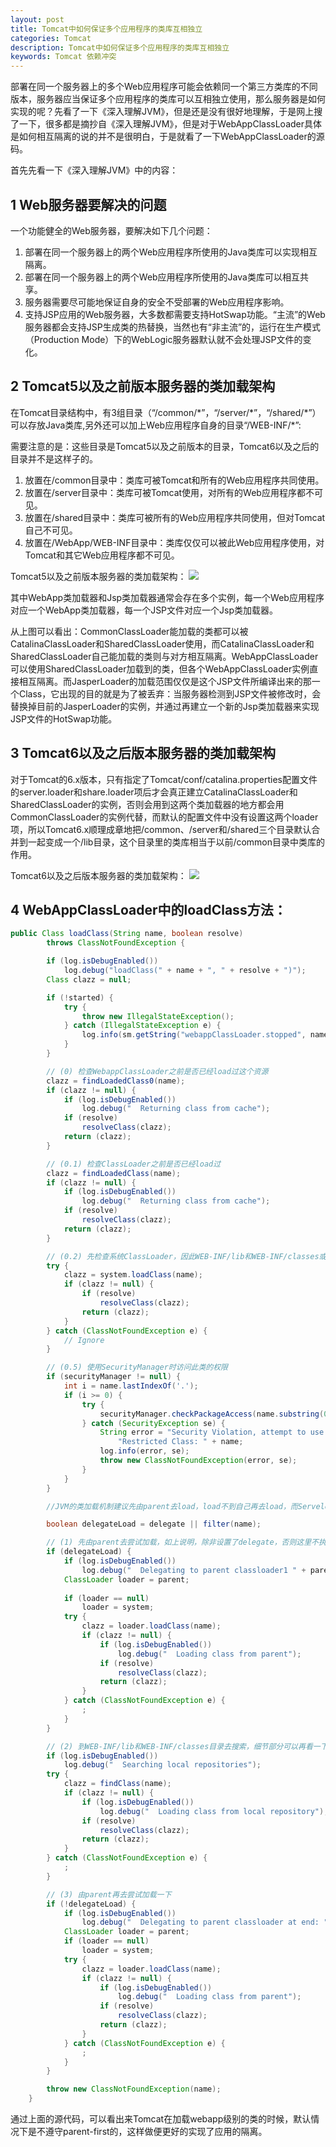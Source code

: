 ```yaml
---
layout: post
title: Tomcat中如何保证多个应用程序的类库互相独立
categories: Tomcat 
description: Tomcat中如何保证多个应用程序的类库互相独立
keywords: Tomcat 依赖冲突
---
```


部署在同一个服务器上的多个Web应用程序可能会依赖同一个第三方类库的不同版本，服务器应当保证多个应用程序的类库可以互相独立使用，那么服务器是如何实现的呢？先看了一下《深入理解JVM》，但是还是没有很好地理解，于是网上搜了一下，很多都是摘抄自《深入理解JVM》，但是对于WebAppClassLoader具体是如何相互隔离的说的并不是很明白，于是就看了一下WebAppClassLoader的源码。

首先先看一下《深入理解JVM》中的内容：

## 1 Web服务器要解决的问题

一个功能健全的Web服务器，要解决如下几个问题：

1. 部署在同一个服务器上的两个Web应用程序所使用的Java类库可以实现相互隔离。
2. 部署在同一个服务器上的两个Web应用程序所使用的Java类库可以相互共享。
3. 服务器需要尽可能地保证自身的安全不受部署的Web应用程序影响。
4. 支持JSP应用的Web服务器，大多数都需要支持HotSwap功能。“主流”的Web服务器都会支持JSP生成类的热替换，当然也有“非主流”的，运行在生产模式（Production Mode）下的WebLogic服务器默认就不会处理JSP文件的变化。

## 2 Tomcat5以及之前版本服务器的类加载架构

  在Tomcat目录结构中，有3组目录（“/common/\*”，“/server/\*”，“/shared/\*”）可以存放Java类库,另外还可以加上Web应用程序自身的目录“/WEB-INF/\*”:

需要注意的是：这些目录是Tomcat5以及之前版本的目录，Tomcat6以及之后的目录并不是这样子的。

1. 放置在/common目录中：类库可被Tomcat和所有的Web应用程序共同使用。
2. 放置在/server目录中：类库可被Tomcat使用，对所有的Web应用程序都不可见。
3. 放置在/shared目录中：类库可被所有的Web应用程序共同使用，但对Tomcat自己不可见。
4. 放置在/WebApp/WEB-INF目录中：类库仅仅可以被此Web应用程序使用，对Tomcat和其它Web应用程序都不可见。

Tomcat5以及之前版本服务器的类加载架构：
![](http://i.imgur.com/yQSWBlh.jpg)

其中WebApp类加载器和Jsp类加载器通常会存在多个实例，每一个Web应用程序对应一个WebApp类加载器，每一个JSP文件对应一个Jsp类加载器。

从上图可以看出：CommonClassLoader能加载的类都可以被CatalinaClassLoader和SharedClassLoader使用，而CatalinaClassLoader和SharedClassLoader自己能加载的类则与对方相互隔离。WebAppClassLoader可以使用SharedClassLoader加载到的类，但各个WebAppClassLoader实例直接相互隔离。而JasperLoader的加载范围仅仅是这个JSP文件所编译出来的那一个Class，它出现的目的就是为了被丢弃：当服务器检测到JSP文件被修改时，会替换掉目前的JasperLoader的实例，并通过再建立一个新的Jsp类加载器来实现JSP文件的HotSwap功能。

## 3 Tomcat6以及之后版本服务器的类加载架构

对于Tomcat的6.x版本，只有指定了Tomcat/conf/catalina.properties配置文件的server.loader和share.loader项后才会真正建立CatalinaClassLoader和SharedClassLoader的实例，否则会用到这两个类加载器的地方都会用CommonClassLoader的实例代替，而默认的配置文件中没有设置这两个loader项，所以Tomcat6.x顺理成章地把/common、/server和/shared三个目录默认合并到一起变成一个/lib目录，这个目录里的类库相当于以前/common目录中类库的作用。

Tomcat6以及之后版本服务器的类加载架构：
![](http://i.imgur.com/crujN4R.jpg)

## 4 WebAppClassLoader中的loadClass方法：

```java
public Class loadClass(String name, boolean resolve)
		throws ClassNotFoundException {

		if (log.isDebugEnabled())
			log.debug("loadClass(" + name + ", " + resolve + ")");
		Class clazz = null;

		if (!started) {
			try {
				throw new IllegalStateException();
			} catch (IllegalStateException e) {
				log.info(sm.getString("webappClassLoader.stopped", name), e);
			}
		}

		// (0) 检查WebappClassLoader之前是否已经load过这个资源
		clazz = findLoadedClass0(name);
		if (clazz != null) {
			if (log.isDebugEnabled())
				log.debug("  Returning class from cache");
			if (resolve)
				resolveClass(clazz);
			return (clazz);
		}

		// (0.1) 检查ClassLoader之前是否已经load过
		clazz = findLoadedClass(name);
		if (clazz != null) {
			if (log.isDebugEnabled())
				log.debug("  Returning class from cache");
			if (resolve)
				resolveClass(clazz);
			return (clazz);
		}

		// (0.2) 先检查系统ClassLoader，因此WEB-INF/lib和WEB-INF/classes或{tomcat}/libs下的类定义不能覆盖JVM 底层能够查找到的定义
		try {
			clazz = system.loadClass(name);
			if (clazz != null) {
				if (resolve)
					resolveClass(clazz);
				return (clazz);
			}
		} catch (ClassNotFoundException e) {
			// Ignore
		}

		// (0.5) 使用SecurityManager时访问此类的权限
		if (securityManager != null) {
			int i = name.lastIndexOf('.');
			if (i >= 0) {
				try {
					securityManager.checkPackageAccess(name.substring(0,i));
				} catch (SecurityException se) {
					String error = "Security Violation, attempt to use " +
						"Restricted Class: " + name;
					log.info(error, se);
					throw new ClassNotFoundException(error, se);
				}
			}
		}

		//JVM的类加载机制建议先由parent去load，load不到自己再去load，而Servelet规范的建议则恰好相反，Tomcat的实现则做个折中，由用户去决定(context的 delegate定义)，默认使用Servlet规范的建议，即delegate=false

		boolean delegateLoad = delegate || filter(name);

		// (1) 先由parent去尝试加载，如上说明，除非设置了delegate，否则这里不执行
		if (delegateLoad) {
			if (log.isDebugEnabled())
				log.debug("  Delegating to parent classloader1 " + parent);
			ClassLoader loader = parent;
			
			if (loader == null)
				loader = system;
			try {
				clazz = loader.loadClass(name);
				if (clazz != null) {
					if (log.isDebugEnabled())
						log.debug("  Loading class from parent");
					if (resolve)
						resolveClass(clazz);
					return (clazz);
				}
			} catch (ClassNotFoundException e) {
				;
			}
		}

		// (2) 到WEB-INF/lib和WEB-INF/classes目录去搜索，细节部分可以再看一下findClass，会发现默认是先搜索WEB-INF/classes后搜索WEB-INF/lib
		if (log.isDebugEnabled())
			log.debug("  Searching local repositories");
		try {
			clazz = findClass(name);
			if (clazz != null) {
				if (log.isDebugEnabled())
					log.debug("  Loading class from local repository");
				if (resolve)
					resolveClass(clazz);
				return (clazz);
			}
		} catch (ClassNotFoundException e) {
			;
		}

		// (3) 由parent再去尝试加载一下
		if (!delegateLoad) {
			if (log.isDebugEnabled())
				log.debug("  Delegating to parent classloader at end: " + parent);
			ClassLoader loader = parent;
			if (loader == null)
				loader = system;
			try {
				clazz = loader.loadClass(name);
				if (clazz != null) {
					if (log.isDebugEnabled())
						log.debug("  Loading class from parent");
					if (resolve)
						resolveClass(clazz);
					return (clazz);
				}
			} catch (ClassNotFoundException e) {
				;
			}
		}

		throw new ClassNotFoundException(name);
	}
```

通过上面的源代码，可以看出来Tomcat在加载webapp级别的类的时候，默认情况下是不遵守parent-first的，这样做便更好的实现了应用的隔离。



